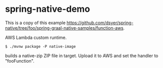 # spring-native-demo

This is a copy of this example https://github.com/dsyer/spring-native/tree/foo/spring-graal-native-samples/function-aws.

AWS Lambda custom runtime.

```
$ ./mvnw package -P native-image
```

builds a native-zip ZIP file in target. Upload it to AWS and set the handler to "fooFunction".
